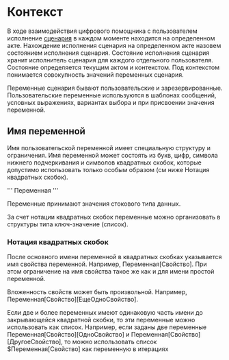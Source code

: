 # Контекст

В ходе взаимодействия цифрового помощника с пользователем
исполнение [сценария](https://github.com/asbelon/digital-assistant-script) в каждом моменте находится на 
определенном акте. Нахождение исполнения сценария на определенном акте назовем состоянием исполнения сценария. 
Состояние исполнения сценария хранит исполнитель сценария для каждого отдельного пользователя. Состояние 
определяется текущим актом и контекстом. Под контекстом понимается совокупность значений переменных сценария.

Переменные сценария бывают пользовательские и зарезервированные. Пользовательские переменные используются в шаблонах
сообщений, условных выражениях, вариантах выбора и при присвоении значения переменной.

## Имя переменной

Имя пользовательской переменной имеет специальную структуру и ограничения. Имя переменной может состоять из букв, 
цифр, символа нижнего подчеркивания и символов квадратных скобок, которые допустимо использовать только особым 
образом (см ниже Нотация квадратных скобок).

'''
Переменная
'''

Переменные принимают значения стокового типа данных. 

За счет нотации квадратных скобок переменные можно организовать в структуры типа ключ-значение (список).

### Нотация квадратных скобок

После основного имени переменной в квадратных скобках указывается имя свойства переменной. Например,
Переменная[Свойство]. При этом ограничение на имя свойства такое же как и для имени простой переменной.

Вложенность свойств может быть произвольной. Например, Переменная[Свойство][ЕщеОдноСвойство].

Если две и более переменных имеют одинаковую часть имени до закрывающейся квадратной скобки, то эти переменные можно
использовать как список. Например, если заданы две переменные Переменная[Свойство][ОдноСвойство]
и Переменная[Свойство][ДругоеСвойство], то можно использовать список $Переменная[Свойство] как переменную в итерациях

